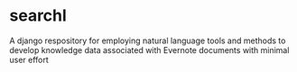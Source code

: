 searchl
=======

A django respository for employing natural language tools and methods to develop knowledge data associated with Evernote documents with minimal user effort
